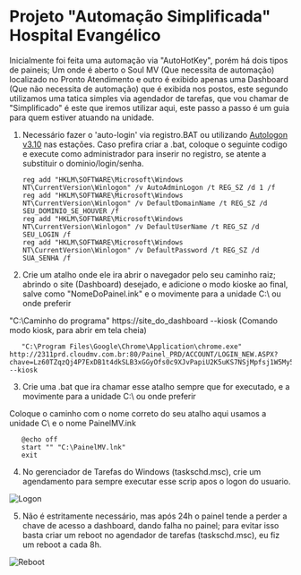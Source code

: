 # Projeto "Automação Simplificada" Hospital Evangélico

Inicialmente foi feita uma automação via "AutoHotKey", porém há dois tipos de paineis;
Um onde é aberto o Soul MV (Que necessita de automação) localizado no Pronto Atendimento e outro é exibido apenas uma Dashboard (Que não necessita de automação) que é exibida nos postos,
este segundo utilizamos uma tatica simples via agendador de tarefas, que vou chamar de "Simplificado" é este que iremos utilizar aqui, este passo a passo é um guia para quem estiver atuando na unidade.

1. Necessário fazer o 'auto-login' via registro\.BAT ou utilizando [Autologon v3.10](https://learn.microsoft.com/pt-br/sysinternals/downloads/autologon) nas estações.
Caso prefira criar a .bat, coloque o seguinte codigo e execute como administrador para inserir no registro, se atente a substituir o dominio/login/senha.

       reg add "HKLM\SOFTWARE\Microsoft\Windows NT\CurrentVersion\Winlogon" /v AutoAdminLogon /t REG_SZ /d 1 /f
       reg add "HKLM\SOFTWARE\Microsoft\Windows NT\CurrentVersion\Winlogon" /v DefaultDomainName /t REG_SZ /d SEU_DOMINIO_SE_HOUVER /f
       reg add "HKLM\SOFTWARE\Microsoft\Windows NT\CurrentVersion\Winlogon" /v DefaultUserName /t REG_SZ /d SEU_LOGIN /f
       reg add "HKLM\SOFTWARE\Microsoft\Windows NT\CurrentVersion\Winlogon" /v DefaultPassword /t REG_SZ /d SUA_SENHA /f

2. Crie um atalho onde ele ira abrir o navegador pelo seu caminho raiz; abrindo o site (Dashboard) desejado, e adicione o modo kioske ao final, salve como "NomeDoPainel.ink" e o movimente para a unidade C:\ ou onde preferir

"C:\Caminho do programa" https://site_do_dashboard --kiosk (Comando modo kiosk, para abrir em tela cheia)

       "C:\Program Files\Google\Chrome\Application\chrome.exe" http://2311prd.cloudmv.com.br:80/Painel_PRD/ACCOUNT/LOGIN_NEW.ASPX?chave=Lz60TZqzQj4P7ExDB1t4dkSLB3xGGyOfs0c9XJvPapiU2K5uKS7NSjMpfsj1W5My5Je2PHZHXtXmkqz1BfYuww%3d%3d --kiosk


3. Crie uma .bat que ira chamar esse atalho sempre que for executado, e a movimente para a unidade C:\ ou onde preferir

Coloque o caminho com o nome correto do seu atalho aqui usamos a unidade C\ e o nome PainelMV.ink

       @echo off
       start "" "C:\PainelMV.lnk"
       exit

4. No gerenciador de Tarefas do Windows (taskschd.msc), crie um agendamento para sempre executar esse scrip apos o logon do usuario.

![Logon](https://i.ibb.co/pjypB6Hc/Apos-Logon.jpg)

5. Não é estritamente necessário, mas após 24h o painel tende a perder a chave de acesso a dashboard, dando falha no painel; para evitar isso basta criar um reboot no agendador de tarefas (taskschd.msc), eu fiz um reboot a cada 8h.

![Reboot](https://i.ibb.co/Q37wqJdS/Reboot.jpg)

